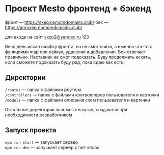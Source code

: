 # Проект Mesto фронтенд + бэкенд

фронт — https://sxep.nomoredomains.club/
бек — https://api.sxep.nomoredomains.club/

для входа на сайт
sxep2@yandex.ru
123

Весь день искал ошибку фронта, но не смог найти, а именно что-то с функциями map при лайках, удалении и добавлении. Бек отвечает правильно. Наставник не смог подсказать. Буду продолжать искать, если сможете подсказать буду рад, пока сдаю как есть. 


## Директории

`/routes` — папка с файлами роутера  
`/controllers` — папка с файлами контроллеров пользователя и карточки   
`/models` — папка с файлами описания схем пользователя и карточки  
  
Остальные директории вспомогательные, создаются при необходимости разработчиком

## Запуск проекта

`npm run start` — запускает сервер   
`npm run dev` — запускает сервер с hot-reload
